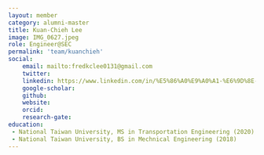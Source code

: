 ```yaml
---
layout: member
category: alumni-master
title: Kuan-Chieh Lee
image: IMG_0627.jpeg
role: Engineer@SEC
permalink: 'team/kuanchieh'
social:
    email: mailto:fredkclee0131@gmail.com
    twitter: 
    linkedin: https://www.linkedin.com/in/%E5%86%A0%E9%A0%A1-%E6%9D%8E-9520b8226?utm_source=share&utm_campaign=share_via&utm_content=profile&utm_medium=ios_app
    google-scholar: 
    github: 
    website: 
    orcid:
    research-gate: 
education:
 - National Taiwan University, MS in Transportation Engineering (2020)
 - National Taiwan University, BS in Mechnical Engineering (2018)
---
```



